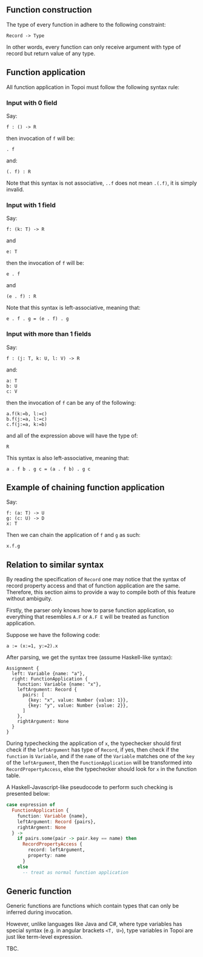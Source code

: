 ## Function construction
The type of every function in adhere to the following constraint:
```
Record -> Type
```
In other words, every function can only receive argument with type of record but return value of any type.

## Function application

All function application in Topoi must follow the following syntax rule:

### Input with 0 field
Say:
```
f : () -> R
```
then invocation of `f` will be:
```
. f
```
and:
```
(. f) : R
```
Note that this syntax is not associative, `..f` does not mean `.(.f)`, it is simply invalid.

### Input with 1 field
Say:
```
f: (k: T) -> R
```
and
```
e: T
```
then the invocation of `f` will be:
```
e . f
```
and
```
(e . f) : R
```
Note that this syntax is left-associative, meaning that:
```
e . f . g = (e . f) . g
```

### Input with more than 1 fields
Say:
```
f : (j: T, k: U, l: V) -> R
```
and:
```
a: T
b: U
c: V
```
then the invocation of `f` can be any of the following:
```
a.f(k:=b, l:=c)
b.f(j:=a, l:=c)
c.f(j:=a, k:=b)
```
and all of the expression above will have the type of:
```
R
```
This syntax is also left-associative, meaning that:
```
a . f b . g c = (a . f b) . g c
```

## Example of chaining function application
Say:
```
f: (a: T) -> U
g: (c: U) -> D
x: T
```
Then we can chain the application of `f` and `g` as such:
```
x.f.g
```


## Relation to similar syntax
By reading the specification of `Record` one may notice that the syntax of record property access and that of function application are the same. Therefore, this section aims to provide a way to compile both of this feature without ambiguity.

Firstly, the parser only knows how to parse function application, so everything that resembles `A.F` or `A.F E` will be treated as function application.

Suppose we have the following code:
```
a := (x:=1, y:=2).x
```
After parsing, we get the syntax tree (assume Haskell-like syntax):
```
Assignment {
  left: Variable {name: "a"},
  right: FunctionApplication {
    function: Variable {name: "x"},
    leftArgument: Record {
      pairs: [
        {key: "x", value: Number {value: 1}},
        {key: "y", value: Number {value: 2}},
      ]
    },
    rightArgument: None
  }
}
```
During typechecking the application of `x`, the typechecker should first check if the `leftArgument` has type of `Record`, if yes, then check if the `function` is `Variable`, and if the `name` of the `Variable` matches one of the `key` of the `leftArgument`, then the `FunctionApplication` will be transformed into `RecordPropertyAccess`, else the typechecker should look for `x` in the function table.

A Haskell-Javascript-like pseudocode to perform such checking is presented below:
```hs
case expression of
  FunctionApplication {
    function: Variable {name},
    leftArgument: Record {pairs},
    rightArgment: None
  } -> 
    if pairs.some(pair -> pair.key == name) then
      RecordPropertyAccess {
        record: leftArgument,
        property: name
      }
    else
      -- treat as normal function application 
```

## Generic function
Generic functions are functions which contain types that can only be inferred during invocation.

However, unlike languages like Java and C#, where type variables has special syntax (e.g. in angular brackets `<T, U>`), type variables in Topoi are just like term-level expression.

TBC.